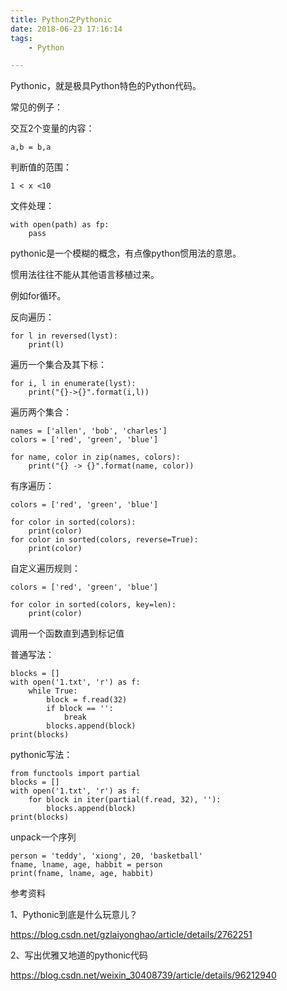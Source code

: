 ```yaml
---
title: Python之Pythonic
date: 2018-06-23 17:16:14
tags:
	- Python

---
```




Pythonic，就是极具Python特色的Python代码。

常见的例子：

交互2个变量的内容：

```
a,b = b,a
```

判断值的范围：

```
1 < x <10
```

文件处理：

```
with open(path) as fp:
	pass
```



pythonic是一个模糊的概念，有点像python惯用法的意思。

惯用法往往不能从其他语言移植过来。

例如for循环。



反向遍历：

```
for l in reversed(lyst):
	print(l)
```

遍历一个集合及其下标：

```
for i, l in enumerate(lyst):
	print("{}->{}".format(i,l))
```

遍历两个集合：

```
names = ['allen', 'bob', 'charles']
colors = ['red', 'green', 'blue']

for name, color in zip(names, colors):
    print("{} -> {}".format(name, color))
```

有序遍历：

```
colors = ['red', 'green', 'blue']

for color in sorted(colors):
    print(color)
for color in sorted(colors, reverse=True):
    print(color)
```

自定义遍历规则：

```
colors = ['red', 'green', 'blue']

for color in sorted(colors, key=len):
    print(color)
```



调用一个函数直到遇到标记值

普通写法：

```
blocks = []
with open('1.txt', 'r') as f:
    while True:
        block = f.read(32)
        if block == '':
            break
        blocks.append(block)
print(blocks)
```

pythonic写法：

```
from functools import partial
blocks = []
with open('1.txt', 'r') as f:
    for block in iter(partial(f.read, 32), ''):
        blocks.append(block)
print(blocks)
```

unpack一个序列

```
person = 'teddy', 'xiong', 20, 'basketball'
fname, lname, age, habbit = person
print(fname, lname, age, habbit)
```





参考资料

1、Pythonic到底是什么玩意儿？

https://blog.csdn.net/gzlaiyonghao/article/details/2762251

2、写出优雅又地道的pythonic代码

https://blog.csdn.net/weixin_30408739/article/details/96212940